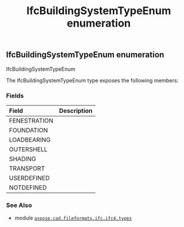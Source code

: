﻿---
title: IfcBuildingSystemTypeEnum enumeration
second_title: Aspose.CAD for Python via .NET API References
description: 
type: docs
weight: 2140
url: /python-net/aspose.cad.fileformats.ifc.ifc4.types/ifcbuildingsystemtypeenum/
is_root: false
---

## IfcBuildingSystemTypeEnum enumeration

IfcBuildingSystemTypeEnum



The IfcBuildingSystemTypeEnum type exposes the following members:

### Fields
| Field | Description |
| :- | :- |
| FENESTRATION |  |
| FOUNDATION |  |
| LOADBEARING |  |
| OUTERSHELL |  |
| SHADING |  |
| TRANSPORT |  |
| USERDEFINED |  |
| NOTDEFINED |  |



### See Also
* module [`aspose.cad.fileformats.ifc.ifc4.types`](..)
